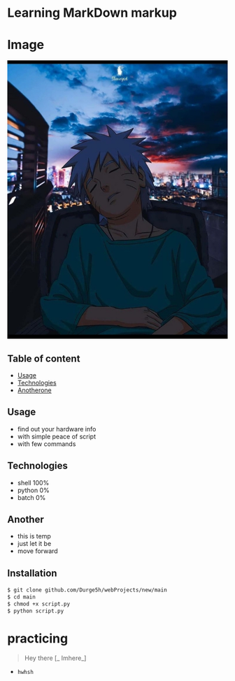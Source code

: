 # Learning MarkDown markup 

# Image 

![just see me](./IMG_20210728_225744.jpg)

## Table of content
* [Usage](#Usage)
* [Technologies](#Technologies)
* [Anotherone](#Another)

## Usage

* find out your hardware info
* with simple peace of script
* with few commands

## Technologies

* shell 100%
* python 0%
* batch 0%

## Another

* this is temp
* just let it be
* move forward

## Installation

```
$ git clone github.com/Durge5h/webProjects/new/main
$ cd main
$ chmod +x script.py
$ python script.py
```
# practicing

> Hey there [_ Imhere_] 
* `hwhsh`
